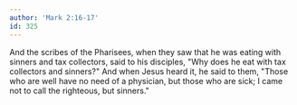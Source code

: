 ```yaml
---
author: 'Mark 2:16-17'
id: 325
---
```


And the scribes of the Pharisees, when they saw that he was eating with sinners and tax collectors, said to his disciples, "Why does he eat with tax collectors and sinners?"
And when Jesus heard it, he said to them, "Those who are well have no need of a physician, but those who are sick; I came not to call the righteous, but sinners."